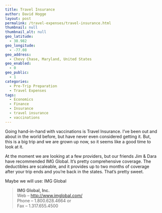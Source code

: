 ```yaml
---
title: Travel Insurance
author: David Hogge
layout: post
permalink: /travel-expenses/travel-insurance.html
thumbnail: null
thumbnail_alt: null
geo_latitude:
  - 38.982
geo_longitude:
  - -77.08
geo_address:
  - Chevy Chase, Maryland, United States
geo_enabled:
  - 0
geo_public:
  - 1
categories:
  - Pre-Trip Preparation
  - Travel Expenses
tags:
  - Economics
  - Finance
  - Insurance
  - travel insurance
  - vaccinations
---
```

Going hand-in-hand with vaccinations is Travel Insurance. I&#8217;ve been out and about in the world before, but have never even considered getting it. But, this is a big trip and we are grown up now, so it seems like a good time to look at it.

At the moment we are looking at a few providers, but our friends Jim & Dara have recommended IMG Global. It&#8217;s pretty comprehensive coverage. The deductibles are scaleable, and it provides up to two months of coverage after your trip ends and you&#8217;re back in the states. That&#8217;s pretty sweet.

Maybe we will use: IMG Global

> **IMG Global, Inc.**  
> Web &#8211; http://www.imglobal.com/  
> Phone &#8211; 1.800.628.4664 or  
> Fax &#8211; 1.317.655.4500